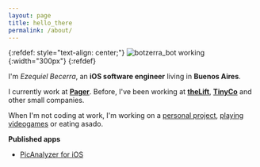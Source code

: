 ```yaml
---
layout: page
title: hello_there
permalink: /about/
---
```


{:refdef: style="text-align: center;"}
![botzerra_bot working]({{site.url}}/assets/avatar.png){:width="300px"}
{:refdef}

I'm _Ezequiel Becerra_, an __iOS software engineer__ living in __Buenos Aires__.

I currently work at [__Pager__](http://www.pager.com). Before, I've been working at [__theLift__](http://thelift.net), [__TinyCo__](http://www.tinyco.com) and other small companies.

When I'm not coding at work, I'm working on a [personal project](http://www.github.com/betzerra), [playing videogames](https://www.instagram.com/p/BE1UOmBSlM0/?taken-by=betzerra) or eating asado.

__Published apps__

- [PicAnalyzer for iOS](http://www.picanalyzer.com)
